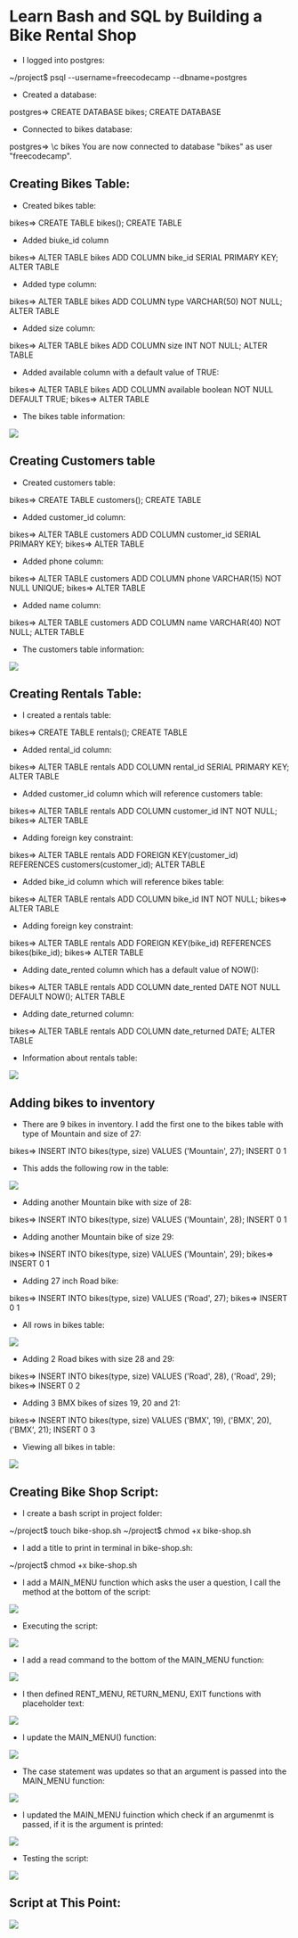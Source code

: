 # Learn Bash and SQL by Building a Bike Rental Shop

- I logged into postgres:

~/project$ psql --username=freecodecamp --dbname=postgres

- Created a database:

postgres=> CREATE DATABASE bikes;
CREATE DATABASE

- Connected to bikes database:

postgres=> \c bikes
You are now connected to database "bikes" as user "freecodecamp".

## Creating Bikes Table:

- Created bikes table:

bikes=> CREATE TABLE bikes();
CREATE TABLE

- Added biuke_id column

bikes=> ALTER TABLE bikes ADD COLUMN bike_id SERIAL PRIMARY KEY;
ALTER TABLE

- Added type column:

bikes=> ALTER TABLE bikes ADD COLUMN type VARCHAR(50) NOT NULL;
ALTER TABLE

- Added size column:

bikes=> ALTER TABLE bikes ADD COLUMN size INT NOT NULL;
ALTER TABLE

- Added available column with a default value of TRUE:

bikes=> ALTER TABLE bikes ADD COLUMN available boolean NOT NULL DEFAULT TRUE;
bikes=> ALTER TABLE

- The bikes table information:

![](2022-12-28-11-26-49.png)

## Creating Customers table

- Created customers table:

bikes=> CREATE TABLE customers();
CREATE TABLE

- Added customer_id column:

bikes=> ALTER TABLE customers ADD COLUMN customer_id SERIAL PRIMARY KEY;
bikes=> ALTER TABLE

- Added phone column:

bikes=> ALTER TABLE customers ADD COLUMN phone VARCHAR(15) NOT NULL UNIQUE;
bikes=> ALTER TABLE

- Added name column:

bikes=> ALTER TABLE customers ADD COLUMN name VARCHAR(40) NOT NULL;
ALTER TABLE

- The customers table information:

![](2022-12-28-11-31-32.png)

## Creating Rentals Table:

- I created a rentals table:

bikes=> CREATE TABLE rentals();
CREATE TABLE

- Added rental_id column:

bikes=> ALTER TABLE rentals ADD COLUMN rental_id SERIAL PRIMARY KEY;
ALTER TABLE

- Added customer_id column which will reference customers table:

bikes=> ALTER TABLE rentals ADD COLUMN customer_id INT NOT NULL;
bikes=> ALTER TABLE

- Adding foreign key constraint:

bikes=> ALTER TABLE rentals ADD FOREIGN KEY(customer_id) REFERENCES customers(customer_id);
ALTER TABLE

- Added bike_id column which will reference bikes table:

bikes=> ALTER TABLE rentals ADD COLUMN bike_id INT NOT NULL;
bikes=> ALTER TABLE

- Adding foreign key constraint:

bikes=> ALTER TABLE rentals ADD FOREIGN KEY(bike_id) REFERENCES bikes(bike_id);
bikes=> ALTER TABLE

- Adding date_rented column which has a default value of NOW():


bikes=> ALTER TABLE rentals ADD COLUMN date_rented DATE NOT NULL DEFAULT NOW();
ALTER TABLE


- Adding date_returned column:

bikes=> ALTER TABLE rentals ADD COLUMN date_returned DATE;
ALTER TABLE

- Information about rentals table:

![](2022-12-28-11-42-37.png)

## Adding bikes to inventory

- There are 9 bikes in inventory. I add the first one to the bikes table with type of Mountain and size of 27:

bikes=> INSERT INTO bikes(type, size) VALUES ('Mountain', 27);
INSERT 0 1

- This adds the following row in the table:

![](2022-12-28-11-45-04.png)

- Adding another Mountain bike with size of 28:

bikes=> INSERT INTO bikes(type, size) VALUES ('Mountain', 28);
INSERT 0 1

- Adding another Mountain bike of size 29:

bikes=> INSERT INTO bikes(type, size) VALUES ('Mountain', 29);
bikes=> INSERT 0 1

- Adding 27 inch Road bike:

bikes=> INSERT INTO bikes(type, size) VALUES ('Road', 27);
bikes=> INSERT 0 1

- All rows in bikes table:

![](2022-12-28-11-48-01.png)

- Adding 2 Road bikes with size 28 and 29:

bikes=> INSERT INTO bikes(type, size) VALUES ('Road', 28), ('Road', 29);
bikes=> INSERT 0 2

- Adding 3 BMX bikes of sizes 19, 20 and 21:

bikes=> INSERT INTO bikes(type, size) VALUES ('BMX', 19), ('BMX', 20), ('BMX', 21);
INSERT 0 3

- Viewing all bikes in table:

![](2022-12-28-11-50-36.png)

## Creating Bike Shop Script:

- I create a bash script in project folder:

~/project$ touch bike-shop.sh
~/project$ chmod +x bike-shop.sh

- I add a title to print in terminal in bike-shop.sh:

~/project$ chmod +x bike-shop.sh

- I add a MAIN_MENU function which asks the user a question, I call the method at the bottom of the script:

![](2022-12-28-11-57-54.png)

- Executing the script:

![](2022-12-28-11-58-23.png)

- I add a read command to the bottom of the MAIN_MENU function:

![](2022-12-28-12-02-02.png)

- I then defined RENT_MENU, RETURN_MENU, EXIT functions with placeholder text:

![](2022-12-28-12-07-06.png)

- I update the MAIN_MENU() function:

![](2022-12-28-12-12-50.png)

- The case statement was updates so that an argument is passed into the MAIN_MENU function:

![](2022-12-28-12-14-54.png)

- I updated the MAIN_MENU fuinction which check if an argumenmt is passed, if it is the argument is printed:

![](2022-12-28-12-17-49.png)

- Testing the script:

![](2022-12-28-12-18-29.png)

## Script at This Point:

![](2022-12-28-12-18-59.png)

